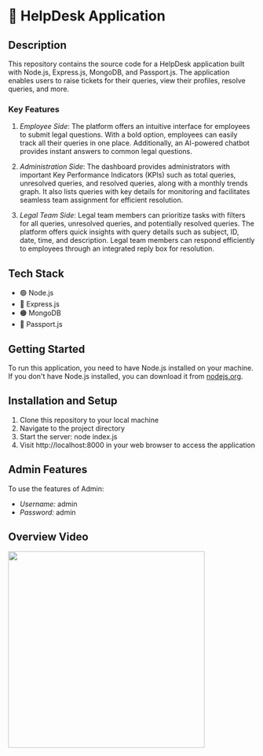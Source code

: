 # 🎫 HelpDesk Application

## Description
This repository contains the source code for a HelpDesk application built with Node.js, Express.js, MongoDB, and Passport.js. The application enables users to raise tickets for their queries, view their profiles, resolve queries, and more.

### Key Features
1. *Employee Side*: The platform offers an intuitive interface for employees to submit legal questions. With a bold option, employees can easily track all their queries in one place. Additionally, an AI-powered chatbot provides instant answers to common legal questions.
   
2. *Administration Side*: The dashboard provides administrators with important Key Performance Indicators (KPIs) such as total queries, unresolved queries, and resolved queries, along with a monthly trends graph. It also lists queries with key details for monitoring and facilitates seamless team assignment for efficient resolution.

3. *Legal Team Side*: Legal team members can prioritize tasks with filters for all queries, unresolved queries, and potentially resolved queries. The platform offers quick insights with query details such as subject, ID, date, time, and description. Legal team members can respond efficiently to employees through an integrated reply box for resolution.


## Tech Stack
- 🟢 Node.js
- 🔵 Express.js
- 🟠 MongoDB
- 🔑 Passport.js

## Getting Started
To run this application, you need to have Node.js installed on your machine. If you don't have Node.js installed, you can download it from [nodejs.org](https://nodejs.org).

## Installation and Setup
1. Clone this repository to your local machine
2. Navigate to the project directory
3. Start the server: node index.js
4. Visit http://localhost:8000 in your web browser to access the application

## Admin Features
To use the features of Admin:
- *Username:* admin
- *Password:* admin

## Overview Video
[<img src="https://i.postimg.cc/PqyXYJgr/Screenshot-2024-04-14-162136.png" width="400"/>](https://www.youtube.com/watch?v=EQsl9pOUPcs)
